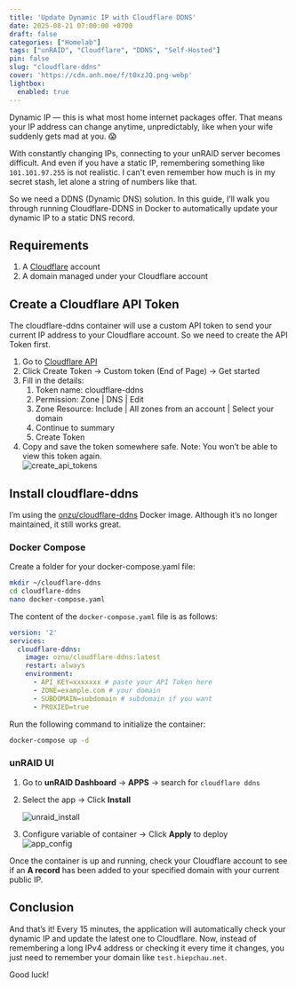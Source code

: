 ```yaml
---
title: 'Update Dynamic IP with Cloudflare DDNS'
date: 2025-08-21 07:00:00 +0700
draft: false
categories: ["Homelab"]
tags: ["unRAID", "Cloudflare", "DDNS", "Self-Hosted"]
pin: false
slug: "cloudflare-ddns"
cover: 'https://cdn.anh.moe/f/t0xzJQ.png-webp'
lightbox:
  enabled: true
---
```


Dynamic IP — this is what most home internet packages offer. That means your IP address can change anytime, unpredictably, like when your wife suddenly gets mad at you. 😱

With constantly changing IPs, connecting to your unRAID server becomes difficult. And even if you have a static IP, remembering something like `101.101.97.255` is not realistic. I can't even remember how much is in my secret stash, let alone a string of numbers like that.

So we need a DDNS (Dynamic DNS) solution. In this guide, I’ll walk you through running Cloudflare-DDNS in Docker to automatically update your dynamic IP to a static DNS record.

## Requirements
1. A [Cloudflare](https://cloudflare.com) account
2. A domain managed under your Cloudflare account

## Create a Cloudflare API Token
The cloudflare-ddns container will use a custom API token to send your current IP address to your Cloudflare account. So we need to create the API Token first.

1. Go to [Cloudflare API](https://dash.cloudflare.com/profile/api-tokens)
2. Click Create Token → Custom token (End of Page) → Get started
3. Fill in the details:
    1. Token name: cloudflare-ddns  
    2. Permission: Zone | DNS | Edit  
    3. Zone Resource: Include | All zones from an account | Select your domain  
    4. Continue to summary  
    5. Create Token  
4. Copy and save the token somewhere safe. Note: You won’t be able to view this token again.  
   ![create_api_tokens](https://cdn.anh.moe/f/Zt3L2X.jpg-webp)

## Install cloudflare-ddns
I’m using the [onzu/cloudflare-ddns](https://github.com/oznu/docker-cloudflare-ddns) Docker image. Although it’s no longer maintained, it still works great.

### Docker Compose
Create a folder for your docker-compose.yaml file:

```bash
mkdir ~/cloudflare-ddns
cd cloudflare-ddns
nano docker-compose.yaml
```

The content of the `docker-compose.yaml` file is as follows:

```yaml
version: '2'
services:
  cloudflare-ddns:
    image: oznu/cloudflare-ddns:latest
    restart: always
    environment:
      - API_KEY=xxxxxxx # paste your API Token here
      - ZONE=example.com # your domain
      - SUBDOMAIN=subdomain # subdomain if you want
      - PROXIED=true
```

Run the following command to initialize the container:

```bash
docker-compose up -d
```

### unRAID UI

1. Go to **unRAID Dashboard** → **APPS** → search for `cloudflare ddns`
2. Select the app → Click **Install**

   ![unraid_install](https://cdn.anh.moe/f/Y7uxpl.jpg-webp)

3. Configure variable of container → Click **Apply** to deploy  
   ![app_config](https://cdn.anh.moe/f/XFxILZo.jpg-webp)

Once the container is up and running, check your Cloudflare account to see if an **A record** has been added to your specified domain with your current public IP.

## Conclusion

And that’s it! Every 15 minutes, the application will automatically check your dynamic IP and update the latest one to Cloudflare. Now, instead of remembering a long IPv4 address or checking it every time it changes, you just need to remember your domain like `test.hiepchau.net`.

Good luck!

